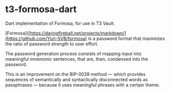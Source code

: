 # t3-formosa-dart
Dart implementation of Formosa, for use in T3 Vault.

[Formosa]([https://daringfireball.net/projects/markdown/](https://github.com/Yuri-SVB/formosa) is a password format that maximizes the ratio of password strength to user effort.

The password generation process consists of mapping input into meaningful mnemonic sentences, that are, then, condensed into the password.

This is an improvement on the BIP-0039 method — which provides sequences of semantically and syntactically disconnected words as passphrases — because it uses meaningful phrases with a certain theme.
